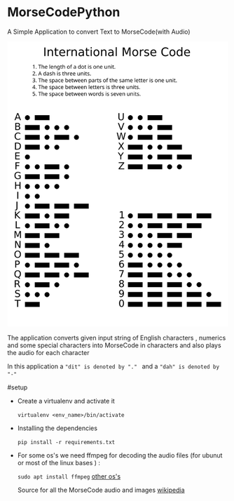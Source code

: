 # MorseCodePython
A Simple Application to convert Text to MorseCode(with Audio)

![alt text](https://github.com/charithreddyv/MorseCodePython/blob/master/Morse_Code/International_Morse_Code.svg)

The application converts given input string of English characters , numerics and some special characters into MorseCode in characters and also plays  the audio for each character

In this application a ```"dit" is denoted by "." ``` and a ```"dah" is denoted by "-"```

#setup

* Create a virtualenv  and activate it 

  ``` virtualenv <env_name>/bin/activate ```

* Installing the dependencies

  ``` pip install -r requirements.txt ```

* For some os's we need ffmpeg for decoding the audio files (for ubunut or most of the linux bases ) :

  ```sudo apt install ffmpeg``` [other os's](https://github.com/adaptlearning/adapt_authoring/wiki/Installing-FFmpeg)
  
  Source for all the MorseCode audio and images [wikipedia](https://en.wikipedia.org/wiki/Morse_code)


